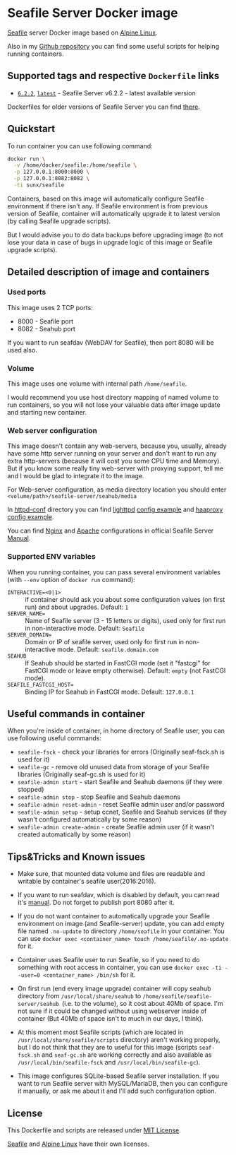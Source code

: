 # Seafile Server Docker image
[Seafile](http://seafile.com/) server Docker image based on [Alpine Linux](https://hub.docker.com/_/alpine/).

Also in my [Github repository](https://github.com/VGoshev/seafile-docker) you can find some useful scripts for helping running containers.

## Supported tags and respective `Dockerfile` links

* [`6.2.2`](https://github.com/VGoshev/seafile-docker/blob/6.2.2/docker/Dockerfile), [`latest`](https://github.com/VGoshev/seafile-docker/blob/master/docker/Dockerfile) - Seafile Server v6.2.2 - latest available version

Dockerfiles for older versions of Seafile Server you can find [there](https://github.com/VGoshev/seafile-docker/tags).

## Quickstart

To run container you can use following command:
```bash
docker run \
  -v /home/docker/seafile:/home/seafile \
  -p 127.0.0.1:8000:8000 \
  -p 127.0.0.1:8082:8082 \
  -ti sunx/seafile
```
Containers, based on this image will automatically configure
 Seafile environment if there isn't any. If Seafile environment is from previous version of Seafile, container will automatically upgrade it to latest version (by calling Seafile upgrade scripts).

But I would advise you to do data backups before upgrading image
 (to not lose your data in case of bugs in upgrade logic of this image or Seafile upgrade scripts).

## Detailed description of image and containers

### Used ports

This image uses 2 TCP ports:
* 8000 - Seafile port
* 8082 - Seahub port

If you want to run seafdav (WebDAV for Seafile), then port 8080 will be used also.

### Volume
This image uses one volume with internal path `/home/seafile`.

I would recommend you use host directory mapping of named volume to run containers, so you will not lose your valuable data after image update and starting new container.

### Web server configuration

This image doesn't contain any web-servers, because you, usually, already have some http server running on your server and don't want to run any extra http-servers (because it will cost you some CPU time and Memory). But if you know some really tiny web-server with proxying support, tell me and I would be glad to integrate it to the image.

For Web-server configuration, as media directory location you should enter
`<volume/path>/seafile-server/seahub/media`

In [httpd-conf](https://github.com/VGoshev/seafile-docker/blob/master/httpd-conf/) directory you can find
[lighttpd](https://www.lighttpd.net/) [config example](https://github.com/VGoshev/seafile-docker/blob/master/httpd-conf/lighttpd.conf.example) and
[haaproxy](https://www.haproxy.com/) [config example](https://github.com/VGoshev/seafile-docker/blob/master/httpd-conf/haproxy.cfg).

You can find
[Nginx](https://manual.seafile.com/deploy/deploy_with_nginx.html) and
[Apache](https://manual.seafile.com/deploy/deploy_with_apache.html)
configurations in official Seafile Server [Manual](https://manual.seafile.com/).

### Supported ENV variables

When you running container, you can pass several environment variables (with `--env` option of `docker run` command):

<dl>
  <dt><code>INTERACTIVE=<0|1></code></dt>
  <dd>if container should ask you about some configuration values (on first run) and about upgrades. Default: <code>1</code></dd>
  <dt><code>SERVER_NAME=<name></code></dt>
  <dd>Name of Seafile server (3 - 15 letters or digits), used only for first run in non-interactive mode. Default: <code>Seafile</code></dd>
  <dt><code>SERVER_DOMAIN=<domain|IP></code></dt>
  <dd>Domain or IP of seafile server, used only for first run in non-interactive mode. Default: <code>seafile.domain.com</code></dd>
  <dt><code>SEAHUB</code></dt>
  <dd>If Seahub should be started in FastCGI mode (set it "fastcgi" for FastCGI mode or leave empty otherwise). Default: <code>empty</code> (not FastCGI mode).</dd>
  <dt><code>SEAFILE_FASTCGI_HOST=<IP></code></dt>
  <dd>Binding IP for Seahub in FastCGI mode. Default: <code>127.0.0.1</code></dd>
</dl>

## Useful commands in container

When you're inside of container, in home directory of Seafile user, you can use following useful commands:
* `seafile-fsck` - check your libraries for errors (Originally seaf-fsck.sh is used for it)
* `seafile-gc` - remove old unused data from storage of your Seafile libraries (Originally seaf-gc.sh is used for it)
* `seafile-admin start` - start Seafile and Seahub daemons (if they were stopped)
* `seafile-admin stop` - stop Seafile and Seahub daemons
* `seafile-admin reset-admin` - reset Seafile admin user and/or password
* `seafile-admin setup` - setup ccnet, Seafile and Seahub services (if they wasn't configured automatically by some reason)
* `seafile-admin create-admin` - create Seafile admin user (if it wasn't created automatically by some reason)

## Tips&amp;Tricks and Known issues

* Make sure, that mounted data volume and files are readable and writable by container's seafile user(2016:2016).

* If you want to run seafdav, which is disabled by default, you can read it's [manual](https://manual.seafile.com/extension/webdav.html). Do not forget to publish port 8080 after it.

* If you do not want container to automatically upgrade your Seafile environment on image (and Seafile-server) update,
you can add empty file named `.no-update` to directory `/home/seafile` in your container. You can use `docker exec <container_name> touch /home/seafile/.no-update` for it.

* Container uses Seafile user to run Seafile, so if you need to do something with root access in container, you can use `docker exec -ti --user=0 <container_name> /bin/sh` for it.

* On first run (end every image upgrade) container will copy seahub directory from `/usr/local/share/seahub` to `/home/seafile/seafile-server/seahub `(i.e. to the volume), so it cost about 40Mb of space. I'm not sure if it could be changed without using webserver inside of container (But 40Mb of space isn't to much in our days, I think).

* At this moment most Seafile scripts (which are located in `/usr/local/share/seafile/scripts` directory) aren't working properly, but I do not think that they are to useful for this image (scripts `seaf-fsck.sh` and `seaf-gc.sh` are working correctly and also available as `/usr/local/bin/seafile-fsck` and `/usr/local/bin/seafile-gc`).

* This image configures SQLite-based Seafile server installation. If you want to run Seafile server with MySQL/MariaDB, then you can configure it manually, or ask me about it and I'll add such configuration option.

## License

This Dockerfile and scripts are released under [MIT License](https://github.com/VGoshev/seafile-docker/blob/master/LICENSE).

[Seafile](https://github.com/haiwen/seafile/blob/master/LICENSE.txt) and [Alpine Linux](https://www.alpinelinux.org/) have their own licenses.
